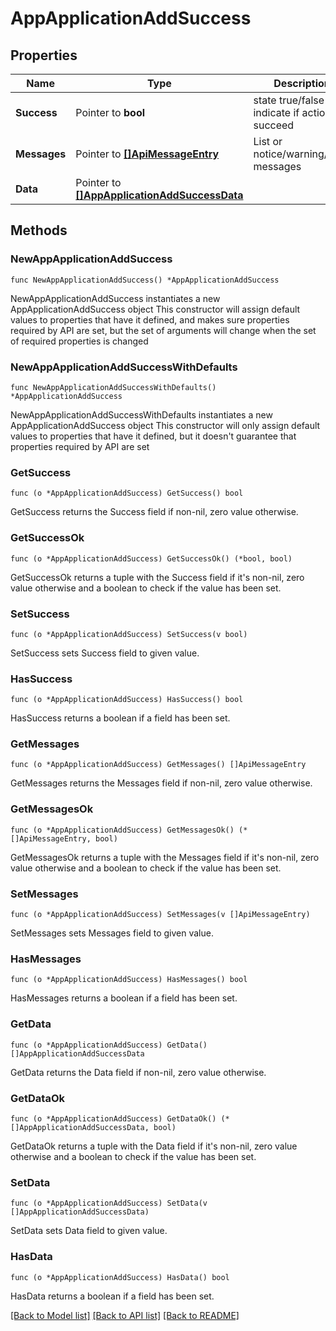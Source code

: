 # AppApplicationAddSuccess

## Properties

Name | Type | Description | Notes
------------ | ------------- | ------------- | -------------
**Success** | Pointer to **bool** | state true/false indicate if action succeed | [optional] 
**Messages** | Pointer to [**[]ApiMessageEntry**](ApiMessageEntry.md) | List or notice/warning/error messages | [optional] 
**Data** | Pointer to [**[]AppApplicationAddSuccessData**](AppApplicationAddSuccessData.md) |  | [optional] 

## Methods

### NewAppApplicationAddSuccess

`func NewAppApplicationAddSuccess() *AppApplicationAddSuccess`

NewAppApplicationAddSuccess instantiates a new AppApplicationAddSuccess object
This constructor will assign default values to properties that have it defined,
and makes sure properties required by API are set, but the set of arguments
will change when the set of required properties is changed

### NewAppApplicationAddSuccessWithDefaults

`func NewAppApplicationAddSuccessWithDefaults() *AppApplicationAddSuccess`

NewAppApplicationAddSuccessWithDefaults instantiates a new AppApplicationAddSuccess object
This constructor will only assign default values to properties that have it defined,
but it doesn't guarantee that properties required by API are set

### GetSuccess

`func (o *AppApplicationAddSuccess) GetSuccess() bool`

GetSuccess returns the Success field if non-nil, zero value otherwise.

### GetSuccessOk

`func (o *AppApplicationAddSuccess) GetSuccessOk() (*bool, bool)`

GetSuccessOk returns a tuple with the Success field if it's non-nil, zero value otherwise
and a boolean to check if the value has been set.

### SetSuccess

`func (o *AppApplicationAddSuccess) SetSuccess(v bool)`

SetSuccess sets Success field to given value.

### HasSuccess

`func (o *AppApplicationAddSuccess) HasSuccess() bool`

HasSuccess returns a boolean if a field has been set.

### GetMessages

`func (o *AppApplicationAddSuccess) GetMessages() []ApiMessageEntry`

GetMessages returns the Messages field if non-nil, zero value otherwise.

### GetMessagesOk

`func (o *AppApplicationAddSuccess) GetMessagesOk() (*[]ApiMessageEntry, bool)`

GetMessagesOk returns a tuple with the Messages field if it's non-nil, zero value otherwise
and a boolean to check if the value has been set.

### SetMessages

`func (o *AppApplicationAddSuccess) SetMessages(v []ApiMessageEntry)`

SetMessages sets Messages field to given value.

### HasMessages

`func (o *AppApplicationAddSuccess) HasMessages() bool`

HasMessages returns a boolean if a field has been set.

### GetData

`func (o *AppApplicationAddSuccess) GetData() []AppApplicationAddSuccessData`

GetData returns the Data field if non-nil, zero value otherwise.

### GetDataOk

`func (o *AppApplicationAddSuccess) GetDataOk() (*[]AppApplicationAddSuccessData, bool)`

GetDataOk returns a tuple with the Data field if it's non-nil, zero value otherwise
and a boolean to check if the value has been set.

### SetData

`func (o *AppApplicationAddSuccess) SetData(v []AppApplicationAddSuccessData)`

SetData sets Data field to given value.

### HasData

`func (o *AppApplicationAddSuccess) HasData() bool`

HasData returns a boolean if a field has been set.


[[Back to Model list]](../README.md#documentation-for-models) [[Back to API list]](../README.md#documentation-for-api-endpoints) [[Back to README]](../README.md)


